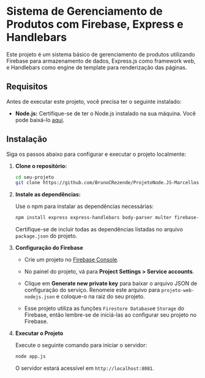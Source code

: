# Sistema de Gerenciamento de Produtos com Firebase, Express e Handlebars

Este projeto é um sistema básico de gerenciamento de produtos utilizando Firebase para armazenamento de dados, Express.js como framework web, e Handlebars como engine de template para renderização das páginas.

## Requisitos

Antes de executar este projeto, você precisa ter o seguinte instalado:

- **Node.js:** Certifique-se de ter o Node.js instalado na sua máquina. Você pode baixá-lo [aqui](https://nodejs.org/).

## Instalação

Siga os passos abaixo para configurar e executar o projeto localmente:

1. **Clone o repositório:**

   ```bash
   cd seu-projeto
   git clone https://github.com/BrunoCRezende/ProjetoNode.JS-Marcellos-padaria
   ```

2. **Instale as dependências:**

   Use o npm para instalar as dependências necessárias:

   ```bash
   npm install express express-handlebars body-parser multer firebase-admin 
   ```

   Certifique-se de incluir todas as dependências listadas no arquivo `package.json` do projeto.

3. **Configuração do Firebase**

   - Crie um projeto no [Firebase Console](https://console.firebase.google.com/).
   - No painel do projeto, vá para **Project Settings > Service accounts**.
   - Clique em **Generate new private key** para baixar o arquivo JSON de configuração do serviço. Renomeie este arquivo para `projeto-web-nodejs.json` e coloque-o na raiz do seu projeto.

   - Esse projeto utiliza as funções `Firestore Database`e `Storage` do Firebase, então lembre-se de iniciá-las ao configurar seu projeto no Firebase.
  
4. **Executar o Projeto**

   Execute o seguinte comando para iniciar o servidor:

   ```bash
   node app.js
   ```

   O servidor estará acessível em `http://localhost:8081`.
